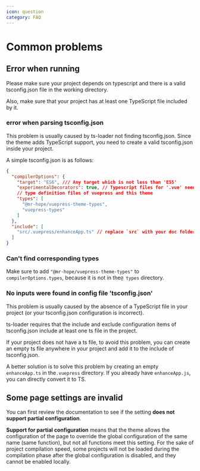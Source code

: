 ```yaml
---
icon: question
category: FAQ
---
```


# Common problems

## Error when running

Please make sure your project depends on typescript and there is a valid tsconfig.json file in the working directory.

Also, make sure that your project has at least one TypeScript file included by it.

### error when parsing tsconfig.json

This problem is usually caused by ts-loader not finding tsconfig.json. Since the theme adds TypeScript support, you need to create a valid tsconfig.json inside your project.

A simple tsconfig.json is as follows:

```json
{
  "compilerOptions": {
    "target": "ES6", /// Any target which is not less than 'ES5'
    "experimentalDecorators": true, // Typescript files for '.vue' needs this option
    // type definition files of vuepress and this theme
    "types": [
      "@mr-hope/vuepress-theme-types",
      "vuepress-types"
    ]
  },
  "include": [
    "src/.vuepress/enhanceApp.ts" // replace `src` with your doc folder
  ]
}
```

### Can't find corresponding types

Make sure to add `"@mr-hope/vuepress-theme-types"` to `compilerOptions.types`, because it is not in the`@ types` directory.

### No inputs were found in config file 'tsconfig.json'

This problem is usually caused by the absence of a TypeScript file in your project (or your tsconfig.json configuration is incorrect).

ts-loader requires that the include and exclude configuration items of tsconfig.json include at least one ts file in the project.

If your project does not have a ts file, to avoid this problem, you can create an empty ts file anywhere in your project and add it to the include of tsconfig.json.

A better solution is to solve this problem by creating an empty `enhanceApp.ts` in the`.vuepress` directory. If you already have `enhanceApp.js`, you can directly convert it to TS.

## Some page settings are invalid

You can first review the documentation to see if the setting **does not support partial configuration**.

**Support for partial configuration** means that the theme allows the configuration of the page to override the global configuration of the same name (same function), but not all functions meet this setting. For the sake of project compilation speed, some projects will not be loaded during the compilation phase after the global configuration is disabled, and they cannot be enabled locally.
